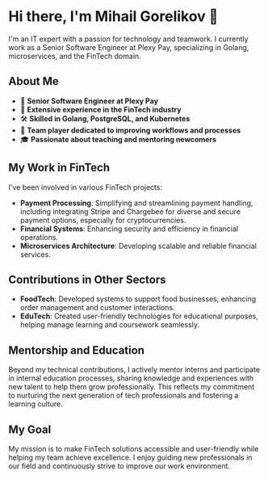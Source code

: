 # Hi there, I'm Mihail Gorelikov 👋

I'm an IT expert with a passion for technology and teamwork. I currently work as a Senior Software Engineer at Plexy Pay, specializing in Golang, microservices, and the FinTech domain.

## About Me

- 🌟 **Senior Software Engineer at Plexy Pay**
- 💼 **Extensive experience in the FinTech industry**
- 🛠️ **Skilled in Golang, PostgreSQL, and Kubernetes**
- 👥 **Team player dedicated to improving workflows and processes**
- 🎓 **Passionate about teaching and mentoring newcomers**

## My Work in FinTech

I've been involved in various FinTech projects:
- **Payment Processing**: Simplifying and streamlining payment handling, including integrating Stripe and Chargebee for diverse and secure payment options, especially for cryptocurrencies.
- **Financial Systems**: Enhancing security and efficiency in financial operations.
- **Microservices Architecture**: Developing scalable and reliable financial services.

## Contributions in Other Sectors

- **FoodTech**: Developed systems to support food businesses, enhancing order management and customer interactions.
- **EduTech**: Created user-friendly technologies for educational purposes, helping manage learning and coursework seamlessly.

## Mentorship and Education

Beyond my technical contributions, I actively mentor interns and participate in internal education processes, sharing knowledge and experiences with new talent to help them grow professionally. This reflects my commitment to nurturing the next generation of tech professionals and fostering a learning culture.

## My Goal

My mission is to make FinTech solutions accessible and user-friendly while helping my team achieve excellence. I enjoy guiding new professionals in our field and continuously strive to improve our work environment.
